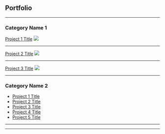 ## Portfolio

---

### Category Name 1 

[Project 1 Title](/sample_page)
<img src="images/dummy_thumbnail1.jpg?raw=true"/>

---
[Project 2 Title](/pdf/sample_presentation.pdf)
<img src="images/dummy_thumbnail2.jpg?raw=true"/>

---
[Project 3 Title](http://example.com/)
<img src="images/dummy_thumbnail3.jpg?raw=true"/>

---

### Category Name 2

- [Project 1 Title](http://example.com/)
- [Project 2 Title](http://example.com/)
- [Project 3 Title](http://example.com/)
- [Project 4 Title](http://example.com/)
- [Project 5 Title](http://example.com/)

---




---
<p style="font-size:11px"></p>
<!-- Remove above link if you don't want to attibute -->
